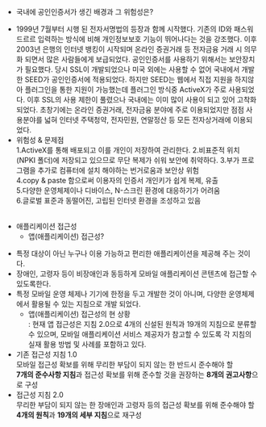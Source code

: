 * 국내에 공인인증서가 생긴 배경과 그 위험성은?<br>
- 1999년 7월부터 시행 된 전자서명법의 등장과 함께 시작했다. 기존의 ID와 패스워드르르 입력하는 방식에 비해 개인정보보호 기능이 뛰어나다는 것을 강조했다. 이후 2003년 은행의 인터넷 뱅킹이 시작되며 온라인 증권거래 등 전자금융 거래 시 의무화 되면서 많은 사람들에게 보급되었다. 공인인증서를 사용하기 위해서는 보안장치가 필요했다. 당시 SSL이 개발되었으나 미국 외에는 사용할 수 없어 국내에서 개발한 SEED가 공인인증서에 적용되었다. 하지만 SEED는 웹에서 직접 지원을 하지않아 플러그인을 통한 지원이 가능했는데 플러그인 방식중 ActiveX가 주로 사용되었다. 이후 SSL의 사용 제한이 풀렸으나 국내에는 이미 많이 사용이 되고 있어 고착화 되었다. 초창기에는 온라인 증권거래, 전자금융 분야에 주로 이용되었지만 점점 사용분야를 넓혀 인터넷 주택청약, 전자민원, 연말정산 등 모든 전자상거래에 이용되었다.<br>
- 위험성 & 문제점<br>
1.ActiveX를 통해 배포되고 이를 개인이 저장하여 관리한다.
2.비표준적 위치(NPKI 폴더)에 저장되고 있으므로 무단 복제가 쉬워 보안에 취약하다.
3.부가 프로그램을 추가로 컴퓨터에 설치 해야하는 번거로움과 보안상 위험<br>
4.copy & paste 함으로써 이용자의 인증서 개인키가 쉽게 복제, 유출<br>
5.다양한 운영체제이나 디바이스, N-스크린 환경에 대응하기가 어려움<br>
6.글로벌 표준과 동떨어진, 고립된 인터넷 환경을 조성하고 있음<br><br>

* 애플리케이션 접근성<br>
  - 앱(애플리케이션) 접근성?<br>
- 특정 대상이 아닌 누구나 이용 가능하고 편리한 애플리케이션을 제공해 주는 것이다.<br>
- 장애인, 고령자 등이 비장애인과 동등하게 모바일 애플리케이션 콘텐츠에 접근할 수 있도록한다.<br> 
- 특정 모바일 운영 체제나 기기에 한정을 두고 개발한 것이 아니며, 다양한 운영체제에서 활용될 수 있는 지침으로 개발 되었다.<br>
  - 앱(애플리케이션) 접근성의 현 상황<br>
: 현재 앱 접근성은 지침 2.0으로 4개의 신설된 원칙과 19개의 지침으로 분류할 수 있으며, 모바일 애플리케이션 서비스 제공자가 참고할 수 있도록 각 지침의 실재 활용 방법 및 사례를 포함하고 있다.<br>
- 기존 접근성 지침 1.0<br>
   모바일 접근성 확보를 위해 무리한 부담이 되지 않는 한 반드시 준수해야 할<br>
**7개의 준수사항 지침**과 접근성 확보를 위해 준수할 것을 권장하는 **8개의 권고사항**으로 구성 
- 접근성 지침 2.0<br>
   무리한 부담이 되지 않는 한 장애인과 고령자 등의 접근성 확보를 위해 준수해야 할<br>
**4개의 원칙**과 **19개의 세부 지침**으로 재구성<br>
